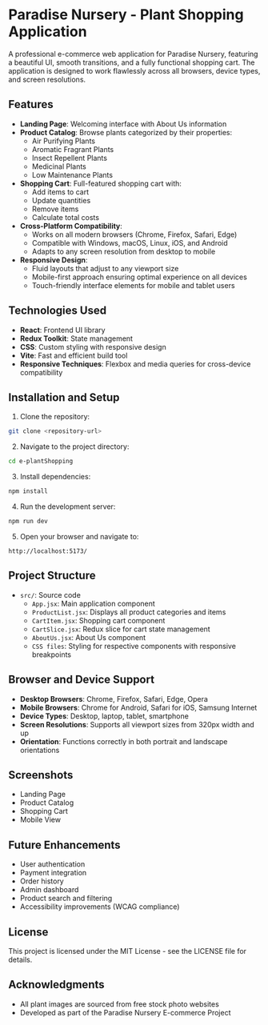 # Paradise Nursery - Plant Shopping Application

A professional e-commerce web application for Paradise Nursery, featuring a beautiful UI, smooth transitions, and a fully functional shopping cart. The application is designed to work flawlessly across all browsers, device types, and screen resolutions.

## Features

- **Landing Page**: Welcoming interface with About Us information
- **Product Catalog**: Browse plants categorized by their properties:
  - Air Purifying Plants
  - Aromatic Fragrant Plants
  - Insect Repellent Plants
  - Medicinal Plants
  - Low Maintenance Plants
- **Shopping Cart**: Full-featured shopping cart with:
  - Add items to cart
  - Update quantities
  - Remove items
  - Calculate total costs
- **Cross-Platform Compatibility**:
  - Works on all modern browsers (Chrome, Firefox, Safari, Edge)
  - Compatible with Windows, macOS, Linux, iOS, and Android
  - Adapts to any screen resolution from desktop to mobile
- **Responsive Design**: 
  - Fluid layouts that adjust to any viewport size
  - Mobile-first approach ensuring optimal experience on all devices
  - Touch-friendly interface elements for mobile and tablet users

## Technologies Used

- **React**: Frontend UI library
- **Redux Toolkit**: State management
- **CSS**: Custom styling with responsive design
- **Vite**: Fast and efficient build tool
- **Responsive Techniques**: Flexbox and media queries for cross-device compatibility

## Installation and Setup

1. Clone the repository:
```bash
git clone <repository-url>
```

2. Navigate to the project directory:
```bash
cd e-plantShopping
```

3. Install dependencies:
```bash
npm install
```

4. Run the development server:
```bash
npm run dev
```

5. Open your browser and navigate to:
```
http://localhost:5173/
```

## Project Structure

- `src/`: Source code
  - `App.jsx`: Main application component
  - `ProductList.jsx`: Displays all product categories and items
  - `CartItem.jsx`: Shopping cart component
  - `CartSlice.jsx`: Redux slice for cart state management
  - `AboutUs.jsx`: About Us component
  - `CSS files`: Styling for respective components with responsive breakpoints

## Browser and Device Support

- **Desktop Browsers**: Chrome, Firefox, Safari, Edge, Opera
- **Mobile Browsers**: Chrome for Android, Safari for iOS, Samsung Internet
- **Device Types**: Desktop, laptop, tablet, smartphone
- **Screen Resolutions**: Supports all viewport sizes from 320px width and up
- **Orientation**: Functions correctly in both portrait and landscape orientations

## Screenshots

- Landing Page
- Product Catalog
- Shopping Cart
- Mobile View

## Future Enhancements

- User authentication
- Payment integration
- Order history
- Admin dashboard
- Product search and filtering
- Accessibility improvements (WCAG compliance)

## License

This project is licensed under the MIT License - see the LICENSE file for details.

## Acknowledgments

- All plant images are sourced from free stock photo websites
- Developed as part of the Paradise Nursery E-commerce Project